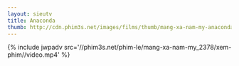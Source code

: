```yaml
---
layout: sieutv
title: Anaconda
thumb: http://cdn.phim3s.net/images/films/thumb/mang-xa-nam-my-anaconda-1997.jpg
---
```

{% include jwpadv src='//phim3s.net/phim-le/mang-xa-nam-my_2378/xem-phim//video.mp4' %}